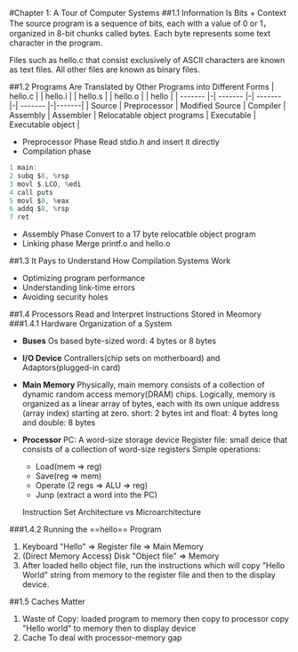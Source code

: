 #Chapter 1: A Tour of Computer Systems
##1.1 Information Is Bits + Context
The source program is a sequence of bits, each with a value of 0 or 1， organized in 8-bit chunks called bytes. Each byte represents some text character in the program.

Files such as hello.c that consist exclusively of ASCII characters are known as text files. All other files are known as binary files.

##1.2 Programs Are Translated by Other Programs into Different Forms
| hello.c | | hello.i | | hello.s | | hello.o | | hello | 
| ------- |-| ------- |-| ------- |-| ------- |-|-------|
| Source | Preprocessor | Modified Source | Compiler | Assembly | Assembler | Relocatable object programs | Executable | Executable object |

+ Preprocessor Phase
Read stdio.h and insert it directly
+ Compilation phase
```c
1 main:
2 subq $8, %rsp
3 movl $.LCO, %edi
4 call puts
5 movl $0, %eax
6 addq $8, %rsp
7 ret
```
+ Assembly Phase
Convert to a 17 byte relocatble object program
+ Linking phase
Merge printf.o and hello.o

##1.3 It Pays to Understand How Compilation Systems Work
+ Optimizing program performance
+ Understanding link-time errors
+ Avoiding security holes

##1.4 Processors Read and Interpret Instructions Stored in Meomory
###1.4.1 Hardware Organization of a System
+ **Buses**
Os based byte-sized word: 4 bytes or 8 bytes
+ **I/O Device**
Contrallers(chip sets on motherboard) and Adaptors(plugged-in card)
+ **Main Memory** 
Physically, main memory consists of a collection of dynamic random access memory(DRAM) chips. Logically, memory is organized as a linear array of bytes, each with its own unique address (array index) starting at zero. 
short: 2 bytes
int and float: 4 bytes
long and double: 8 bytes
+ **Processor**
PC: A word-size storage device
Register file: small deice that consists of a collection of word-size registers
Simple operations: 
   + Load(mem => reg)
   + Save(reg => mem)
   + Operate (2 regs => ALU => reg)
   + Junp (extract a word into the PC)

  Instruction Set Architecture vs Microarchitecture

###1.4.2 Running the ==hello== Program
1. Keyboard "Hello" => Register file => Main Memory
2. (Direct Memory Access) Disk "Object file" => Memory
3. After loaded hello object file, run the instructions which will copy "Hello World" string from memory to the register file and then to the display device.

##1.5 Caches Matter
1. Waste of Copy: 
loaded program to memory then copy to processor 
copy "Hello world" to memory then to display device
2. Cache
To deal with processor-memory gap


